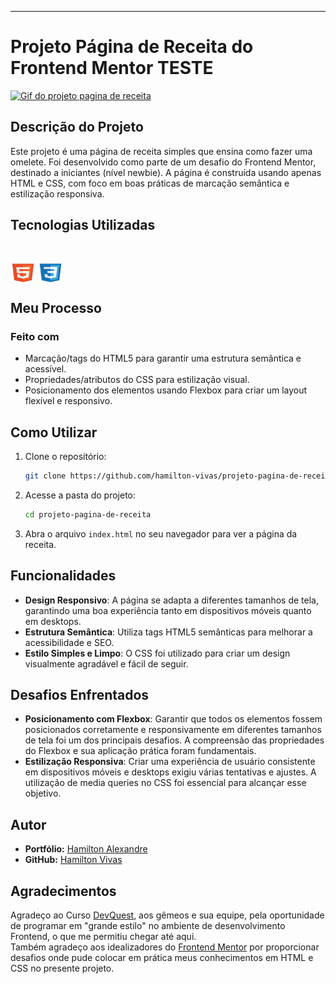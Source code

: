 
---
# Projeto Página de Receita do Frontend Mentor TESTE

[<img src="./src/pagina-receita.gif" alt="Gif do projeto pagina de receita">](https://www.frontendmentor.io/challenges/recipe-page-KiTsR8QQKm)

## Descrição do Projeto

Este projeto é uma página de receita simples que ensina como fazer uma omelete. Foi desenvolvido como parte de um desafio do Frontend Mentor, destinado a iniciantes (nível newbie). A página é construída usando apenas HTML e CSS, com foco em boas práticas de marcação semântica e estilização responsiva.

## Tecnologias Utilizadas

<div style="display: inline_block"><br>

<img align="center" alt="HTML" height="30" width="40"
src="https://raw.githubusercontent.com/devicons/devicon/master/icons/html5/html5-original.svg">
<img align="center" alt="CSS" height="30" width="40" 
src="https://raw.githubusercontent.com/devicons/devicon/master/icons/css3/css3-original.svg">
</div>

## Meu Processo

### Feito com

- Marcação/tags do HTML5 para garantir uma estrutura semântica e acessível.
- Propriedades/atributos do CSS para estilização visual.
- Posicionamento dos elementos usando Flexbox para criar um layout flexível e responsivo.

## Como Utilizar

1. Clone o repositório:

   ```bash
   git clone https://github.com/hamilton-vivas/projeto-pagina-de-receita.git
   ```

2. Acesse a pasta do projeto:

   ```bash
   cd projeto-pagina-de-receita
   ```

3. Abra o arquivo `index.html` no seu navegador para ver a página da receita.

## Funcionalidades

- **Design Responsivo**: A página se adapta a diferentes tamanhos de tela, garantindo uma boa experiência tanto em dispositivos móveis quanto em desktops.
- **Estrutura Semântica**: Utiliza tags HTML5 semânticas para melhorar a acessibilidade e SEO.
- **Estilo Simples e Limpo**: O CSS foi utilizado para criar um design visualmente agradável e fácil de seguir.

## Desafios Enfrentados

- **Posicionamento com Flexbox**: Garantir que todos os elementos fossem posicionados corretamente e responsivamente em diferentes tamanhos de tela foi um dos principais desafios. A compreensão das propriedades do Flexbox e sua aplicação prática foram fundamentais.
- **Estilização Responsiva**: Criar uma experiência de usuário consistente em dispositivos móveis e desktops exigiu várias tentativas e ajustes. A utilização de media queries no CSS foi essencial para alcançar esse objetivo.

## Autor

- **Portfólio:** [Hamilton Alexandre](https://alexprogramadorweb.com/)
- **GitHub:** [Hamilton Vivas](https://github.com/hamilton-vivas/)

## Agradecimentos

Agradeço ao Curso [DevQuest](https://devemdobro.com/devquest-starter/), aos gêmeos e sua equipe, pela oportunidade de programar em "grande estilo" no ambiente de desenvolvimento Frontend, o que me permitiu chegar até aqui.<br>
Também agradeço aos idealizadores do [Frontend Mentor](https://www.frontendmentor.io/home) por proporcionar desafios onde pude colocar em prática meus conhecimentos em HTML e CSS no presente projeto.


